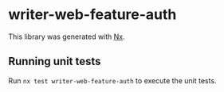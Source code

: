 # writer-web-feature-auth

This library was generated with [Nx](https://nx.dev).

## Running unit tests

Run `nx test writer-web-feature-auth` to execute the unit tests.
